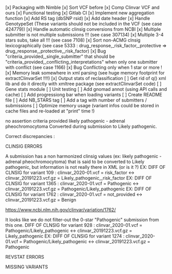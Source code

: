 [x] Packaging with Nimble
[x] Sort VCF before
[x] Comp Clinvar VCF and ours
[x] Functional testing
[x] Gitlab CI
[x] Implement new aggregation function
[x] Add RS tag (dbSNP rsid)
[x] Add date header
[x] Handle GenotypeSet (These variants should not be included in the VCF (see case 424779))
[x] Handle automatic clinsig conversions from NCBI
[x] Multiple submitter is not multiple submissions !!! (see case 307134)
[x] Multiple 3-4 stars subs, take all !!! (see case 7108)
[x] Sort non-ACMG clnsig lexicographically (see case 5333 : drug_response,_risk_factor,_protective =>  drug_response,_protective,_risk_factor) 
[x] Bug "criteria_provided,_single_submitter" that should be "criteria_provided,_conflicting_interpretations" when only one submitter with conflict (see case 1166)
[x] Bug Conflicting only when 1 star or more !
[x] Memory leak somewhere in xml parsing (see huge memory footprint for extractClinvarSet !!!!)
[x] Output stats of reclassification
[ ] Get rid of q() xml lib and do it directly with xmltree package (see extractClinvarSet code)
[ ] Gene stats module
[ ] Unit testing
[ ] Add gnomad annot (using API calls and cache)
[ ] Add progressiong bar when loading variants
[ ] Create README file
[ ] Add NB_STARS tag 
[ ] Add a tag with number of submitters / submissions
[ ] Optimize memory usage (variant infos could be stored in cache files and re-loaded at "print" time !)

<ClinicalSignificance>
      <ReviewStatus>no assertion criteria provided</ReviewStatus>
      <Description>likely pathogenic - adrenal pheochromocytoma</Description>
      <Comment Type="ConvertedByNCBI">Converted during submission to Likely pathogenic.</Comment>
    </ClinicalSignificance>

Correct discrepancies :

CLINSIG ERRORS 

A submission has a non harmonized clinsig values (ex: likely pathogenic - adrenal pheochromocytoma) that
is said to be converted to Likely pathogenic, but information is not really there in XML (or is it ?)
EX: DIFF OF CLNSIG for variant 109 : clinvar_2020-01.vcf = risk_factor <-> clinvar_20191223.vcf.gz = Likely_pathogenic,_risk_factor
EX: DIFF OF CLNSIG for variant 1365 : clinvar_2020-01.vcf = Pathogenic <-> clinvar_20191223.vcf.gz = Pathogenic/Likely_pathogenic
EX: DIFF OF CLNSIG for variant 1762 : clinvar_2020-01.vcf = not_provided <-> clinvar_20191223.vcf.gz = Benign

https://www.ncbi.nlm.nih.gov/clinvar/variation/1762/

It looks like we do not filter-out the 0-star "Pathogenic" submission from this one.
DIFF OF CLNSIG for variant 928 : clinvar_2020-01.vcf = Pathogenic/Likely_pathogenic <-> clinvar_20191223.vcf.gz = Likely_pathogenic
EX: DIFF OF CLNSIG for variant 1274 : clinvar_2020-01.vcf = Pathogenic/Likely_pathogenic <-> clinvar_20191223.vcf.gz = Pathogenic

REVSTAT ERRORS

MISSING VARIANTS
